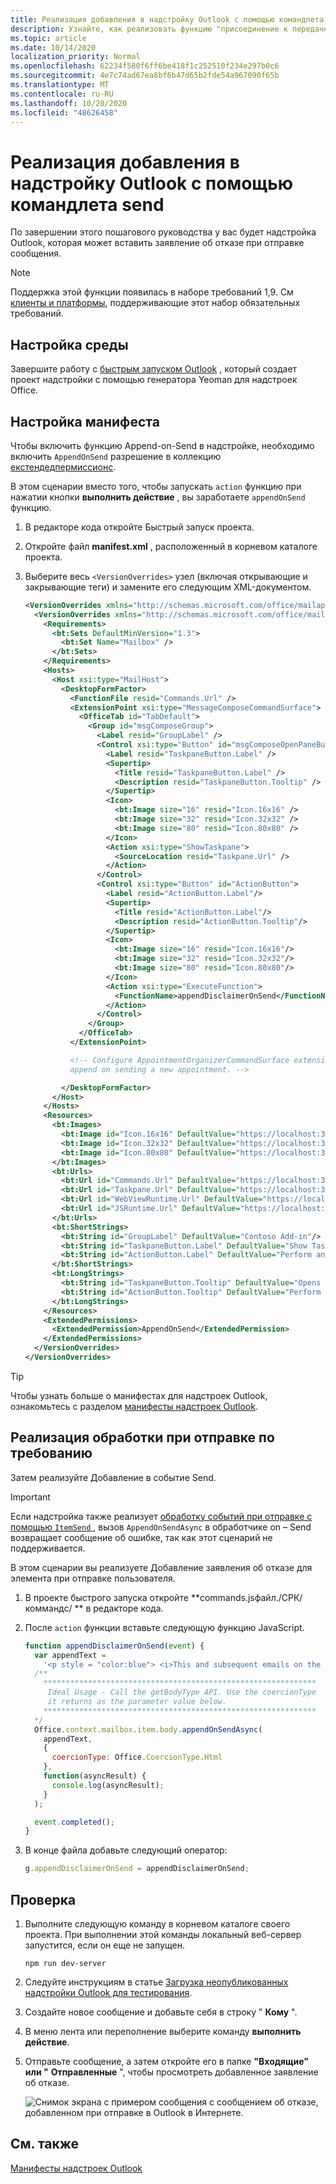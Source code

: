 ```yaml
---
title: Реализация добавления в надстройку Outlook с помощью командлета send
description: Узнайте, как реализовать функцию "присоединение к передаче" в надстройке Outlook.
ms.topic: article
ms.date: 10/14/2020
localization_priority: Normal
ms.openlocfilehash: 62234f580f6ff6be418f1c252510f234e297b0c6
ms.sourcegitcommit: 4e7c74ad67ea8bf6b47d65b2fde54a967090f65b
ms.translationtype: MT
ms.contentlocale: ru-RU
ms.lasthandoff: 10/20/2020
ms.locfileid: "48626458"
---
```

# <a name="implement-append-on-send-in-your-outlook-add-in"></a>Реализация добавления в надстройку Outlook с помощью командлета send

По завершении этого пошагового руководства у вас будет надстройка Outlook, которая может вставить заявление об отказе при отправке сообщения.

> [!NOTE]
> Поддержка этой функции появилась в наборе требований 1,9. См [клиенты и платформы](../reference/requirement-sets/outlook-api-requirement-sets.md#requirement-sets-supported-by-exchange-servers-and-outlook-clients), поддерживающие этот набор обязательных требований.

## <a name="set-up-your-environment"></a>Настройка среды

Завершите работу с [быстрым запуском Outlook](../quickstarts/outlook-quickstart.md?tabs=yeomangenerator) , который создает проект надстройки с помощью генератора Yeoman для надстроек Office.

## <a name="configure-the-manifest"></a>Настройка манифеста

Чтобы включить функцию Append-on-Send в надстройке, необходимо включить `AppendOnSend` разрешение в коллекцию [екстендедпермиссионс](../reference/manifest/extendedpermissions.md).

В этом сценарии вместо того, чтобы запускать `action` функцию при нажатии кнопки **выполнить действие** , вы заработаете `appendOnSend` функцию.

1. В редакторе кода откройте Быстрый запуск проекта.

1. Откройте файл **manifest.xml** , расположенный в корневом каталоге проекта.

1. Выберите весь `<VersionOverrides>` узел (включая открывающие и закрывающие теги) и замените его следующим XML-документом.

    ```XML
    <VersionOverrides xmlns="http://schemas.microsoft.com/office/mailappversionoverrides" xsi:type="VersionOverridesV1_0">
      <VersionOverrides xmlns="http://schemas.microsoft.com/office/mailappversionoverrides/1.1" xsi:type="VersionOverridesV1_1">
        <Requirements>
          <bt:Sets DefaultMinVersion="1.3">
            <bt:Set Name="Mailbox" />
          </bt:Sets>
        </Requirements>
        <Hosts>
          <Host xsi:type="MailHost">
            <DesktopFormFactor>
              <FunctionFile resid="Commands.Url" />
              <ExtensionPoint xsi:type="MessageComposeCommandSurface">
                <OfficeTab id="TabDefault">
                  <Group id="msgComposeGroup">
                    <Label resid="GroupLabel" />
                    <Control xsi:type="Button" id="msgComposeOpenPaneButton">
                      <Label resid="TaskpaneButton.Label" />
                      <Supertip>
                        <Title resid="TaskpaneButton.Label" />
                        <Description resid="TaskpaneButton.Tooltip" />
                      </Supertip>
                      <Icon>
                        <bt:Image size="16" resid="Icon.16x16" />
                        <bt:Image size="32" resid="Icon.32x32" />
                        <bt:Image size="80" resid="Icon.80x80" />
                      </Icon>
                      <Action xsi:type="ShowTaskpane">
                        <SourceLocation resid="Taskpane.Url" />
                      </Action>
                    </Control>
                    <Control xsi:type="Button" id="ActionButton">
                      <Label resid="ActionButton.Label"/>
                      <Supertip>
                        <Title resid="ActionButton.Label"/>
                        <Description resid="ActionButton.Tooltip"/>
                      </Supertip>
                      <Icon>
                        <bt:Image size="16" resid="Icon.16x16"/>
                        <bt:Image size="32" resid="Icon.32x32"/>
                        <bt:Image size="80" resid="Icon.80x80"/>
                      </Icon>
                      <Action xsi:type="ExecuteFunction">
                        <FunctionName>appendDisclaimerOnSend</FunctionName>
                      </Action>
                    </Control>
                  </Group>
                </OfficeTab>
              </ExtensionPoint>

              <!-- Configure AppointmentOrganizerCommandSurface extension point to support
              append on sending a new appointment. -->

            </DesktopFormFactor>
          </Host>
        </Hosts>
        <Resources>
          <bt:Images>
            <bt:Image id="Icon.16x16" DefaultValue="https://localhost:3000/assets/icon-16.png"/>
            <bt:Image id="Icon.32x32" DefaultValue="https://localhost:3000/assets/icon-32.png"/>
            <bt:Image id="Icon.80x80" DefaultValue="https://localhost:3000/assets/icon-80.png"/>
          </bt:Images>
          <bt:Urls>
            <bt:Url id="Commands.Url" DefaultValue="https://localhost:3000/commands.html" />
            <bt:Url id="Taskpane.Url" DefaultValue="https://localhost:3000/taskpane.html" />
            <bt:Url id="WebViewRuntime.Url" DefaultValue="https://localhost:3000/commands.html" />
            <bt:Url id="JSRuntime.Url" DefaultValue="https://localhost:3000/runtime.js" />
          </bt:Urls>
          <bt:ShortStrings>
            <bt:String id="GroupLabel" DefaultValue="Contoso Add-in"/>
            <bt:String id="TaskpaneButton.Label" DefaultValue="Show Taskpane"/>
            <bt:String id="ActionButton.Label" DefaultValue="Perform an action"/>
          </bt:ShortStrings>
          <bt:LongStrings>
            <bt:String id="TaskpaneButton.Tooltip" DefaultValue="Opens a pane displaying all available properties."/>
            <bt:String id="ActionButton.Tooltip" DefaultValue="Perform an action when clicked."/>
          </bt:LongStrings>
        </Resources>
        <ExtendedPermissions>
          <ExtendedPermission>AppendOnSend</ExtendedPermission>
        </ExtendedPermissions>
      </VersionOverrides>
    </VersionOverrides>
    ```

> [!TIP]
> Чтобы узнать больше о манифестах для надстроек Outlook, ознакомьтесь с разделом [манифесты надстроек Outlook](manifests.md).

## <a name="implement-append-on-send-handling"></a>Реализация обработки при отправке по требованию

Затем реализуйте Добавление в событие Send.

> [!IMPORTANT]
> Если надстройка также реализует [обработку событий при отправке с помощью `ItemSend` ](outlook-on-send-addins.md), вызов `AppendOnSendAsync` в обработчике on – Send возвращает сообщение об ошибке, так как этот сценарий не поддерживается.

В этом сценарии вы реализуете Добавление заявления об отказе для элемента при отправке пользователя.

1. В проекте быстрого запуска откройте **commands.jsфайл./СРК/коммандс/ ** в редакторе кода.

1. После `action` функции вставьте следующую функцию JavaScript.

    ```js
    function appendDisclaimerOnSend(event) {
      var appendText =
        '<p style = "color:blue"> <i>This and subsequent emails on the same topic are for discussion and information purposes only. Only those matters set out in a fully executed agreement are legally binding. This email may contain confidential information and should not be shared with any third party without the prior written agreement of Contoso. If you are not the intended recipient, take no action and contact the sender immediately.<br><br>Contoso Limited (company number 01624297) is a company registered in England and Wales whose registered office is at Contoso Campus, Thames Valley Park, Reading RG6 1WG</i></p>';  
      /**
        *************************************************************
         Ideal Usage - Call the getBodyType API. Use the coercionType
         it returns as the parameter value below.
        *************************************************************
      */
      Office.context.mailbox.item.body.appendOnSendAsync(
        appendText,
        {
          coercionType: Office.CoercionType.Html
        },
        function(asyncResult) {
          console.log(asyncResult);
        }
      );

      event.completed();
    }
    ```

1. В конце файла добавьте следующий оператор:

    ```js
    g.appendDisclaimerOnSend = appendDisclaimerOnSend;
    ```

## <a name="try-it-out"></a>Проверка

1. Выполните следующую команду в корневом каталоге своего проекта. При выполнении этой команды локальный веб-сервер запустится, если он еще не запущен.

    ```command&nbsp;line
    npm run dev-server
    ```

1. Следуйте инструкциям в статье [Загрузка неопубликованных надстройки Outlook для тестирования](sideload-outlook-add-ins-for-testing.md).

1. Создайте новое сообщение и добавьте себя в строку " **Кому** ".

1. В меню лента или переполнение выберите команду **выполнить действие**.

1. Отправьте сообщение, а затем откройте его в папке **"Входящие" или "** **Отправленные** ", чтобы просмотреть добавленное заявление об отказе.

    ![Снимок экрана с примером сообщения с сообщением об отказе, добавленном при отправке в Outlook в Интернете.](../images/outlook-web-append-disclaimer.png)

## <a name="see-also"></a>См. также

[Манифесты надстроек Outlook](manifests.md)
